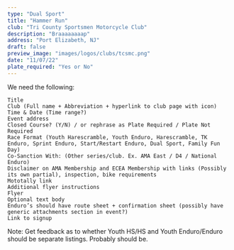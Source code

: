 ```yaml
---
type: "Dual Sport"
title: "Hammer Run"
club: "Tri County Sportsmen Motorcycle Club"
description: "Braaaaaaaap"
address: "Port Elizabeth, NJ"
draft: false
preview_image: "images/logos/clubs/tcsmc.png"
date: "11/07/22"
plate_required: "Yes or No"
---
```


We need the following: 

    Title
    Club (Full name + Abbreviation + hyperlink to club page with icon)
    Time & Date (Time range?)
    Event address
    Closed Course? (Y/N) / or rephrase as Plate Required / Plate Not Required
    Race Format (Youth Harescramble, Youth Enduro, Harescramble, TK Enduro, Sprint Enduro, Start/Restart Enduro, Dual Sport, Family Fun Day)
    Co-Sanction With: (Other series/club. Ex. AMA East / D4 / National Enduro)
    Disclaimer on AMA Membership and ECEA Membership with links (Possibly its own partial), inspection, bike requirements
    Mototally link
    Additional flyer instructions
    Flyer
    Optional text body
    Enduro’s should have route sheet + confirmation sheet (possibly have generic attachments section in event?)
    Link to signup

Note: Get feedback as to whether Youth HS/HS and Youth Enduro/Enduro should be separate listings. Probably should be.
